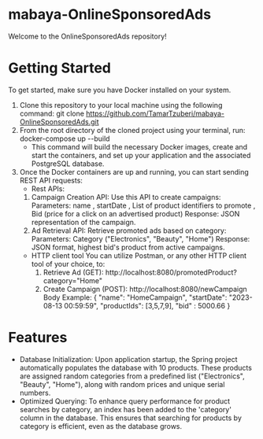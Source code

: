 # mabaya-OnlineSponsoredAds
Welcome to the OnlineSponsoredAds repository!
# Getting Started 
To get started, make sure you have Docker installed on your system.
1. Clone this repository to your local machine using the following command: 
   git clone https://github.com/TamarTzuberi/mabaya-OnlineSponsoredAds.git
2. From the root directory of the cloned project using your terminal, run:
   docker-compose up --build
   - This command will build the necessary Docker images, create and start the containers, and set up your application and the associated PostgreSQL database.
3. Once the Docker containers are up and running, you can start sending REST API requests:
   - Rest APIs:
    1. Campaign Creation API: Use this API to create campaigns:
       Parameters: name , startDate , List of product identifiers to promote , Bid (price for a click on an advertised product)
       Response: JSON representation of the campaign.
    2. Ad Retrieval API: Retrieve promoted ads based on category:
       Parameters: Category ("Electronics", "Beauty", "Home")
       Response: JSON format, highest bid's product from active campaigns.
   - HTTP client tool
        You can utilize Postman, or any other HTTP client tool of your choice, to:
        1. Retrieve Ad (GET): http://localhost:8080/promotedProduct?category="Home"
        2. Create Campaign (POST): http://localhost:8080/newCampaign
           Body Example:  {
                            "name": "HomeCampaign",
                            "startDate": "2023-08-13 00:59:59",
                            "productIds": [3,5,7,9],
                            "bid" : 5000.66
                          }

# Features 
- Database Initialization: Upon application startup, the Spring project automatically populates the database with 10 products.
These products are assigned random categories from a predefined list ("Electronics", "Beauty", "Home"), along with random prices and unique serial numbers.
- Optimized Querying: To enhance query performance for product searches by category, an index has been added to the 'category' column in the database. 
This ensures that searching for products by category is efficient, even as the database grows.





  
